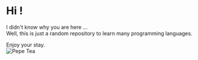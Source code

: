 # Hi !

I didn't know why you are here ... <br>
Well, this is just a random repository to learn many programming languages.

Enjoy your stay.
<br>
![Pepe Tea](https://c.tenor.com/16ANHMC4wqcAAAAC/pepe-tea.gif)
